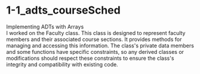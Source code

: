 # 1-1_adts_courseSched
Implementing ADTs with Arrays
<br /> I worked on the Faculty class. This class is designed to represent faculty members and their associated course sections. It provides methods for managing and accessing this information. The class's private data members and some functions have specific constraints, so any derived classes or modifications should respect these constraints to ensure the class's integrity and compatibility with existing code.

